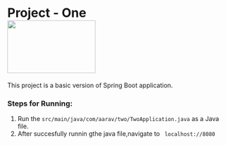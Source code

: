 # Project - One <br><image src="https://user-images.githubusercontent.com/42168454/113373246-48d32b00-931f-11eb-8981-2bbc06084f5c.png" width="200" height="120">
This project is a basic version of Spring Boot application.

### Steps for Running:
1) Run the ```src/main/java/com/aarav/two/TwoApplication.java``` as a Java file.
2) After succesfully runnin gthe java file,navigate to ``` localhost://8080```
